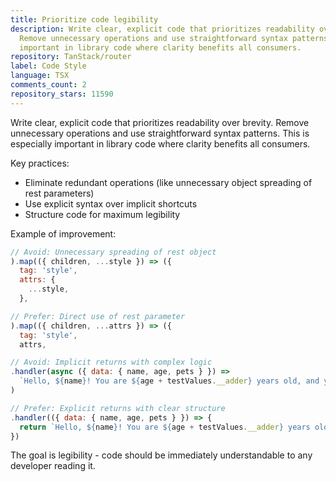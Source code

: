 ```yaml
---
title: Prioritize code legibility
description: Write clear, explicit code that prioritizes readability over brevity.
  Remove unnecessary operations and use straightforward syntax patterns. This is especially
  important in library code where clarity benefits all consumers.
repository: TanStack/router
label: Code Style
language: TSX
comments_count: 2
repository_stars: 11590
---
```


Write clear, explicit code that prioritizes readability over brevity. Remove unnecessary operations and use straightforward syntax patterns. This is especially important in library code where clarity benefits all consumers.

Key practices:
- Eliminate redundant operations (like unnecessary object spreading of rest parameters)
- Use explicit syntax over implicit shortcuts
- Structure code for maximum legibility

Example of improvement:
```javascript
// Avoid: Unnecessary spreading of rest object
).map(({ children, ...style }) => ({
  tag: 'style',
  attrs: {
    ...style,
  },

// Prefer: Direct use of rest parameter
).map(({ children, ...attrs }) => ({
  tag: 'style',
  attrs,

// Avoid: Implicit returns with complex logic
.handler(async ({ data: { name, age, pets } }) => 
  `Hello, ${name}! You are ${age + testValues.__adder} years old, and your favourite pets are ${pets.join(',')}.`
)

// Prefer: Explicit returns with clear structure
.handler(({ data: { name, age, pets } }) => {
  return `Hello, ${name}! You are ${age + testValues.__adder} years old, and your favourite pets are ${pets.join(',')}.`
})
```

The goal is legibility - code should be immediately understandable to any developer reading it.